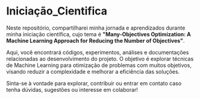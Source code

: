# Iniciação_Cientifica

Neste repositório, compartilharei minha jornada e aprendizados durante minha iniciação científica, cujo tema é **"Many-Objectives Optimization: A Machine Learning Approach for Reducing the Number of Objectives"**. 

Aqui, você encontrará códigos, experimentos, análises e documentações relacionadas ao desenvolvimento do projeto. O objetivo é explorar técnicas de Machine Learning para otimização de problemas com muitos objetivos, visando reduzir a complexidade e melhorar a eficiência das soluções.

Sinta-se à vontade para explorar, contribuir ou entrar em contato caso tenha dúvidas, sugestões ou interesse em colaborar!
